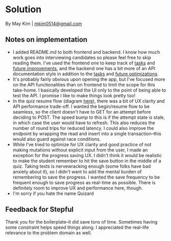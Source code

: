 # Solution

By May Kim | mkim0514@gmail.com

## Notes on implementation

- I added README.md to both frontend and backend. I know how much work goes into interviewing candidates so please feel free to skip reading them. I've used the frontend one to keep track of [tasks](https://github.com/yammik/stepful_fullstack_assignment/blob/main/frontend/README.md#todo-must-haves) and [future improvements](https://github.com/yammik/stepful_fullstack_assignment/blob/main/frontend/README.md#future-feature-nice-to-haves), and the backend one has a bit more of an API documentation style in addition to the [tasks](https://github.com/yammik/stepful_fullstack_assignment/blob/main/frontend/README.md#future-feature-nice-to-haves) and [future optimizations](https://github.com/yammik/stepful_fullstack_assignment/blob/main/frontend/README.md#future-feature-nice-to-haves).
- It's probably fairly obvious upon opening the app, but I've focused more on the API functionalities than on frontend to limit the scope for this take-home. I basically developed the UI only to the point of being able to test the API. I promise I like to make things look pretty too!
- In the quiz resume flow (diagram [here](https://github.com/yammik/stepful_fullstack_assignment/blob/main/frontend/README.md#diagram-of-resume-attempt-flow)), there was a bit of UX clarity and API performance trade-off. I wanted the begin/resume flow to be seamless, so the client doesn't have to GET for an attempt before deciding to POST. The speed bump to this is if the attempt state is stale, in which case the user would have to refresh. This also reduces the number of round trips for reduced latency. I could also improve the endpoint by wrapping the read and insert into a single transaction–this would also guard against race conditions.
- While I've tried to optimize for UX clarity and good practice of not making mutations without explicit input from the user, I made an exception for the progress saving UX. I didn't think it would be realistic to make the student remember to hit the save button in the middle of a quiz. Taking tests is nervewracking enough (some folks have bad anxiety about it), so I didn't want to add the mental burden of remembering to save the progress. I wanted the save frequency to be frequent enough to save progress as real-time as possible. There is definitely room to improve UX and performance here, though.
- I'm sorry if you hate the name Quizard

## Feedback for Stepful

Thank you for the boilerplate–it did save tons of time. Sometimes having some constraint helps speed things along. I appreciated the real-life relevance to the problem domain as well.
